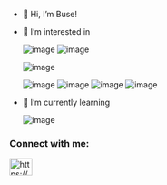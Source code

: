 


- 👋 Hi, I’m Buse!



- 👀 I’m interested in   
     
   ![image](https://user-images.githubusercontent.com/48960032/199996539-c58765ec-2ff2-4169-bbb4-ecb75adc6ae9.png)
   ![image](https://user-images.githubusercontent.com/48960032/199997047-ab2df013-10ee-4548-9ebe-6d714731ad81.png)
   
   ![image](https://user-images.githubusercontent.com/48960032/199997144-789b923a-9c82-4257-bb7c-52b5834c4415.png)



   
  ![image](https://user-images.githubusercontent.com/48960032/199996577-5f0b5876-07cd-4e8f-bbc4-ceef6001ce50.png)
  ![image](https://user-images.githubusercontent.com/48960032/199996949-1b00f4b5-ff18-443c-b7ee-510b09b6e67f.png)
![image](https://user-images.githubusercontent.com/48960032/199996704-db289f30-b5a5-4d93-a8a2-5252c28dae1c.png)
![image](https://user-images.githubusercontent.com/48960032/199996728-c492a6ce-16d1-4658-bb35-7b0a2d66802a.png)



  
- 🌱 I’m currently learning 

    ![image](https://user-images.githubusercontent.com/48960032/199997852-df342176-4f2e-4f56-afeb-3ce4d9307a96.png)

<h3 align="left">Connect with me:</h3>
<p align="left">
<a href="https://www.linkedin.com/in/buse-demirkaya-68868b207/" target="blank"><img align="center" src="https://raw.githubusercontent.com/rahuldkjain/github-profile-readme-generator/master/src/images/icons/Social/linked-in-alt.svg" alt="https://www.linkedin.com/in/buse-demirkaya-68868b207/" height="30" width="40" /></a>
</p>



